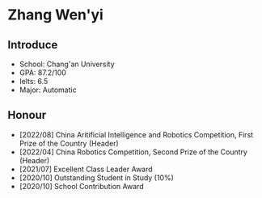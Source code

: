# Zhang Wen'yi

## Introduce
- School: Chang'an University
- GPA: 87.2/100
- Ielts: 6.5
- Major: Automatic

## Honour
- [2022/08] China Aritificial Intelligence and Robotics Competition, First Prize of the Country (Header)
- [2022/04] China Robotics Competition, Second Prize of the Country (Header)
- [2021/07] Excellent Class Leader Award
- [2020/10] Outstanding Student in Study (10%)
- [2020/10] School Contribution Award

